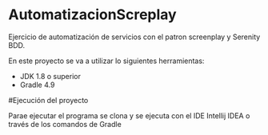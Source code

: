 # AutomatizacionScreplay

Ejercicio de automatización de servicios con el patron screenplay y Serenity BDD.


En este proyecto se va a utilizar lo siguientes herramientas:

- JDK 1.8 o superior
- Gradle 4.9

#Ejecución del proyecto

Parae ejecutar el programa se clona y se ejecuta con el IDE Intellij IDEA o través de los comandos de Gradle

